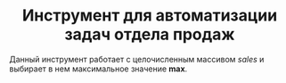 # <center> Инструмент для автоматизации задач отдела продаж
Данный инструмент работает с целочисленным массивом *sales* и 
выбирает в нем максимальное значение **max**.